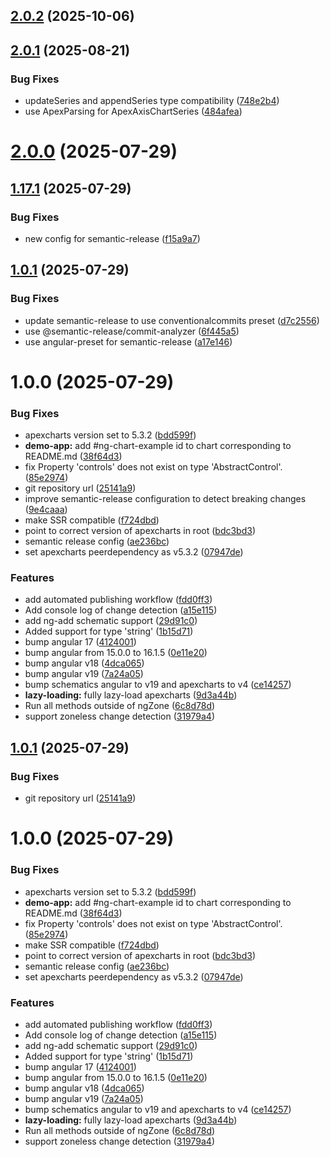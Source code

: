 ## [2.0.2](https://github.com/apexcharts/ng-apexcharts/compare/v2.0.1...v2.0.2) (2025-10-06)

## [2.0.1](https://github.com/apexcharts/ng-apexcharts/compare/v2.0.0...v2.0.1) (2025-08-21)


### Bug Fixes

* updateSeries and appendSeries type compatibility ([748e2b4](https://github.com/apexcharts/ng-apexcharts/commit/748e2b42f8784e65b8a2485defbdedbc8a20b0f1))
* use ApexParsing for ApexAxisChartSeries ([484afea](https://github.com/apexcharts/ng-apexcharts/commit/484afead45d2e3047a6853e527fd7b420b20f319))

# [2.0.0](https://github.com/apexcharts/ng-apexcharts/compare/v1.17.1...v2.0.0) (2025-07-29)

## [1.17.1](https://github.com/apexcharts/ng-apexcharts/compare/v1.17.0...v1.17.1) (2025-07-29)


### Bug Fixes

* new config for semantic-release ([f15a9a7](https://github.com/apexcharts/ng-apexcharts/commit/f15a9a70a046da7df16f8c4302ed92bab94536dc))

## [1.0.1](https://github.com/apexcharts/ng-apexcharts/compare/v1.0.0...v1.0.1) (2025-07-29)


### Bug Fixes

* update semantic-release to use conventionalcommits preset ([d7c2556](https://github.com/apexcharts/ng-apexcharts/commit/d7c25563500dc7e899d04874768beb6d043be9b8))
* use @semantic-release/commit-analyzer ([6f445a5](https://github.com/apexcharts/ng-apexcharts/commit/6f445a5da708f59055b709989c0a0670d8b4ff19))
* use angular-preset for semantic-release ([a17e146](https://github.com/apexcharts/ng-apexcharts/commit/a17e14699eb993ed2e0e6e7439d3abe518965f35))

# 1.0.0 (2025-07-29)


### Bug Fixes

* apexcharts version set to 5.3.2 ([bdd599f](https://github.com/apexcharts/ng-apexcharts/commit/bdd599feabf3966d8386b13386845e2eb7659c2e))
* **demo-app:** add #ng-chart-example id to chart corresponding to README.md ([38f64d3](https://github.com/apexcharts/ng-apexcharts/commit/38f64d3f838597af34ce4212f147854f297dd3a4))
* fix Property 'controls' does not exist on type 'AbstractControl'. ([85e2974](https://github.com/apexcharts/ng-apexcharts/commit/85e2974ebe853fa36928041d571c3e35066e2f64))
* git repository url ([25141a9](https://github.com/apexcharts/ng-apexcharts/commit/25141a95704c186fa0e0dc9a9e72fa896ddccef2))
* improve semantic-release configuration to detect breaking changes ([9e4caaa](https://github.com/apexcharts/ng-apexcharts/commit/9e4caaa236d2728fb8724dc625bddcdcbee2ea7c))
* make SSR compatible ([f724dbd](https://github.com/apexcharts/ng-apexcharts/commit/f724dbd103dda759d9cddb1d7f9d6c8a23ec532a))
* point to correct version of apexcharts in root ([bdc3bd3](https://github.com/apexcharts/ng-apexcharts/commit/bdc3bd345ec04920fa10cf5cded065538e90b203))
* semantic release config ([ae236bc](https://github.com/apexcharts/ng-apexcharts/commit/ae236bc43004373d3f01add0f3539039c5676ee9))
* set apexcharts peerdependency as v5.3.2 ([07947de](https://github.com/apexcharts/ng-apexcharts/commit/07947deb3097e07b43bdb1d9364e0c6f090c3e20))


### Features

* add automated publishing workflow ([fdd0ff3](https://github.com/apexcharts/ng-apexcharts/commit/fdd0ff3b1b0127a0f297df164da2a08d9fa503e3))
* Add console log of change detection ([a15e115](https://github.com/apexcharts/ng-apexcharts/commit/a15e1155fb5299d1da8ea90416c30fce215eb6f9))
* add ng-add schematic support ([29d91c0](https://github.com/apexcharts/ng-apexcharts/commit/29d91c0875d279d4476fdd621a06e454f4b1f2a9))
* Added support for type 'string'  ([1b15d71](https://github.com/apexcharts/ng-apexcharts/commit/1b15d7182a86f09adce60be7b95c808ed335908a))
* bump angular 17 ([4124001](https://github.com/apexcharts/ng-apexcharts/commit/41240018c8d191e5c4e7e1916ada7c00a0192f4f))
* bump angular from 15.0.0 to 16.1.5 ([0e11e20](https://github.com/apexcharts/ng-apexcharts/commit/0e11e20432a15a324d8dc849b4aafa353b2a117c))
* bump angular v18 ([4dca065](https://github.com/apexcharts/ng-apexcharts/commit/4dca065372ae4c114ee475e9c688907a1a324215))
* bump angular v19 ([7a24a05](https://github.com/apexcharts/ng-apexcharts/commit/7a24a05072748e3ec0c57892cc32bd6901b33678))
* bump schematics angular to v19 and apexcharts to v4 ([ce14257](https://github.com/apexcharts/ng-apexcharts/commit/ce14257148e2c79779ecc4be8042dd24a82489ab))
* **lazy-loading:** fully lazy-load apexcharts ([9d3a44b](https://github.com/apexcharts/ng-apexcharts/commit/9d3a44b2f37817705d7067a002110a93ac5e0c6c))
* Run all methods outside of ngZone ([6c8d78d](https://github.com/apexcharts/ng-apexcharts/commit/6c8d78d52f0c41f928b7a4f0da86be67cb00af7e))
* support zoneless change detection ([31979a4](https://github.com/apexcharts/ng-apexcharts/commit/31979a48396130c760efd688cac948564197b698))

## [1.0.1](https://github.com/apexcharts/ng-apexcharts/compare/v1.0.0...v1.0.1) (2025-07-29)


### Bug Fixes

* git repository url ([25141a9](https://github.com/apexcharts/ng-apexcharts/commit/25141a95704c186fa0e0dc9a9e72fa896ddccef2))

# 1.0.0 (2025-07-29)


### Bug Fixes

* apexcharts version set to 5.3.2 ([bdd599f](https://github.com/apexcharts/ng-apexcharts/commit/bdd599feabf3966d8386b13386845e2eb7659c2e))
* **demo-app:** add #ng-chart-example id to chart corresponding to README.md ([38f64d3](https://github.com/apexcharts/ng-apexcharts/commit/38f64d3f838597af34ce4212f147854f297dd3a4))
* fix Property 'controls' does not exist on type 'AbstractControl'. ([85e2974](https://github.com/apexcharts/ng-apexcharts/commit/85e2974ebe853fa36928041d571c3e35066e2f64))
* make SSR compatible ([f724dbd](https://github.com/apexcharts/ng-apexcharts/commit/f724dbd103dda759d9cddb1d7f9d6c8a23ec532a))
* point to correct version of apexcharts in root ([bdc3bd3](https://github.com/apexcharts/ng-apexcharts/commit/bdc3bd345ec04920fa10cf5cded065538e90b203))
* semantic release config ([ae236bc](https://github.com/apexcharts/ng-apexcharts/commit/ae236bc43004373d3f01add0f3539039c5676ee9))
* set apexcharts peerdependency as v5.3.2 ([07947de](https://github.com/apexcharts/ng-apexcharts/commit/07947deb3097e07b43bdb1d9364e0c6f090c3e20))


### Features

* add automated publishing workflow ([fdd0ff3](https://github.com/apexcharts/ng-apexcharts/commit/fdd0ff3b1b0127a0f297df164da2a08d9fa503e3))
* Add console log of change detection ([a15e115](https://github.com/apexcharts/ng-apexcharts/commit/a15e1155fb5299d1da8ea90416c30fce215eb6f9))
* add ng-add schematic support ([29d91c0](https://github.com/apexcharts/ng-apexcharts/commit/29d91c0875d279d4476fdd621a06e454f4b1f2a9))
* Added support for type 'string'  ([1b15d71](https://github.com/apexcharts/ng-apexcharts/commit/1b15d7182a86f09adce60be7b95c808ed335908a))
* bump angular 17 ([4124001](https://github.com/apexcharts/ng-apexcharts/commit/41240018c8d191e5c4e7e1916ada7c00a0192f4f))
* bump angular from 15.0.0 to 16.1.5 ([0e11e20](https://github.com/apexcharts/ng-apexcharts/commit/0e11e20432a15a324d8dc849b4aafa353b2a117c))
* bump angular v18 ([4dca065](https://github.com/apexcharts/ng-apexcharts/commit/4dca065372ae4c114ee475e9c688907a1a324215))
* bump angular v19 ([7a24a05](https://github.com/apexcharts/ng-apexcharts/commit/7a24a05072748e3ec0c57892cc32bd6901b33678))
* bump schematics angular to v19 and apexcharts to v4 ([ce14257](https://github.com/apexcharts/ng-apexcharts/commit/ce14257148e2c79779ecc4be8042dd24a82489ab))
* **lazy-loading:** fully lazy-load apexcharts ([9d3a44b](https://github.com/apexcharts/ng-apexcharts/commit/9d3a44b2f37817705d7067a002110a93ac5e0c6c))
* Run all methods outside of ngZone ([6c8d78d](https://github.com/apexcharts/ng-apexcharts/commit/6c8d78d52f0c41f928b7a4f0da86be67cb00af7e))
* support zoneless change detection ([31979a4](https://github.com/apexcharts/ng-apexcharts/commit/31979a48396130c760efd688cac948564197b698))
